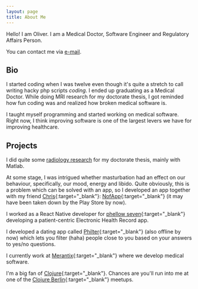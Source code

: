 ```yaml
---
layout: page
title: About Me
---
```


Hello! I am Oliver. I am a Medical Doctor, Software Engineer and
Regulatory Affairs Person.

You can contact me via [e-mail][email].

## Bio

I started coding when I was twelve even though it's quite a stretch to
call writing hacky php scripts *coding*. I ended up graduating as a
Medical Doctor. While doing MRI research for my doctorate thesis, I
got reminded how fun coding was and realized how broken medical
software is.

I taught myself programming and started working on medical
software. Right now, I think improving software is one of the largest
levers we have for improving healthcare.

## Projects

I did quite some [radiology research][publications] for my doctorate
thesis, mainly with Matlab.

At some stage, I was intrigued whether masturbation had an effect on
our behaviour, specifically, our mood, energy and libido. Quite
obviously, this is a problem which can be solved with an app, so I
developed an app together with my friend
[Chris][chris]{:target="_blank"}: [NofApp][nofapp]{:target="_blank"}
(it may have been taken down by the Play Store by now).

I worked as a React Native developer for [phellow
seven][phellowseven]{:target="_blank"} developing a patient-centric
Electronic Health Record app.

I developed a dating app called [Philter][philter]{:target="_blank"}
(also offline by now) which lets you filter (haha) people close to you
based on your answers to yes/no questions.

I currently work at [Merantix][merantix]{:target="_blank"} where we
develop medical software.

I'm a big fan of [Clojure][clojure]{:target="_blank"}. Chances are
you'll run into me at one of the [Clojure
Berlin][clojureberlin]{:target="_blank"} meetups.


<!-- links -->
[email]: mailto:oli@eidel.net
[publications]: /publications
[chris]: https://github.com/HerrFolgreich
[nofapp]: https://play.google.com/store/apps/details?id=com.betterarguruments.nofapp
[phellowseven]: https://phellowseven.com
[philter]: https://www.philter.in
[clojure]: https://clojure.org
[clojureberlin]: https://www.meetup.com/Clojure-Berlin/
[merantix]: https://www.merantix.com
